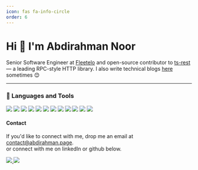 ```yaml
---
icon: fas fa-info-circle
order: 6
---
```


# Hi 👋 I'm Abdirahman Noor

Senior Software Engineer at [Fleetelo](https://www.fleetelo.com) and open-source contributor to [ts-rest](https://ts-rest.com/) — a leading RPC-style HTTP library. I also write technical blogs [here](https://blog.abdirahman.page) sometimes 😊

---

### 🧰 Languages and Tools

<div>
  <img src="https://skillicons.dev/icons?i=typescript" />
  <img src="https://skillicons.dev/icons?i=javascript" />
  <img src="https://skillicons.dev/icons?i=react" />
  <img src="https://skillicons.dev/icons?i=tailwind" />
  <img src="https://skillicons.dev/icons?i=nodejs" />
  <img src="https://skillicons.dev/icons?i=postgresql" />
  <img src="https://skillicons.dev/icons?i=docker" />
  <img src="https://skillicons.dev/icons?i=git" />
  <img src="https://skillicons.dev/icons?i=linux" />
  <img src="https://skillicons.dev/icons?i=aws" />
  <img src="https://skillicons.dev/icons?i=gcp" />
  <img src="https://skillicons.dev/icons?i=cloudflare" />
</div>

#### Contact

If you'd like to connect with me, drop me an email at <a href="mailto:contact@abdirahman.page">contact@abdirahman.page.</a> <br> or connect with me on linkedIn or github below.

<div>
  <a target="_blank" href="https://www.linkedin.com/in/abdirahmn1/">
    <img src="https://skillicons.dev/icons?i=linkedin" />
  </a>
  <a target="_blank" href="https://github.com/abdirahmn1">
    <img src="https://skillicons.dev/icons?i=github" />
  </a>
</div>
